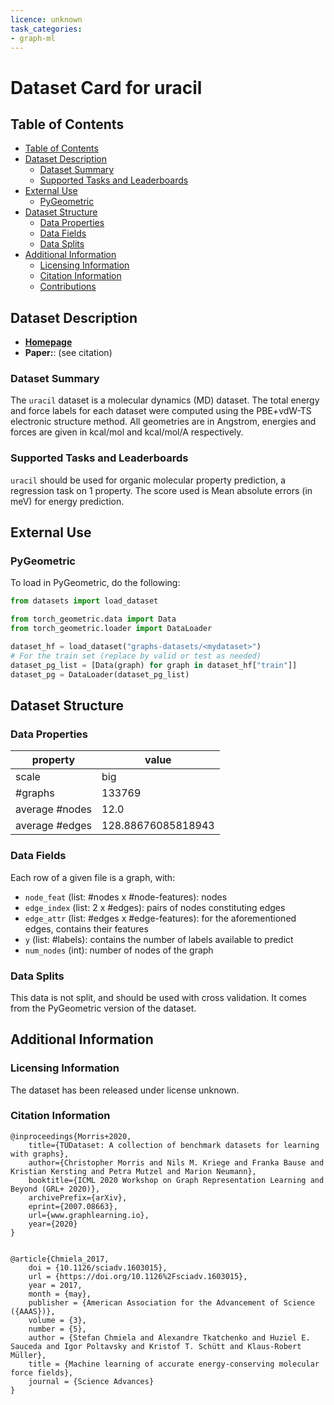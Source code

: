 ```yaml
---
licence: unknown
task_categories:
- graph-ml
---
```


# Dataset Card for uracil

## Table of Contents
- [Table of Contents](#table-of-contents)
- [Dataset Description](#dataset-description)
  - [Dataset Summary](#dataset-summary)
  - [Supported Tasks and Leaderboards](#supported-tasks-and-leaderboards)
- [External Use](#external-use)
  - [PyGeometric](#pygeometric)
- [Dataset Structure](#dataset-structure)
  - [Data Properties](#data-properties)
  - [Data Fields](#data-fields)
  - [Data Splits](#data-splits)
- [Additional Information](#additional-information)
  - [Licensing Information](#licensing-information)
  - [Citation Information](#citation-information)
  - [Contributions](#contributions)

## Dataset Description
- **[Homepage](http://www.sgdml.org/#datasets)**
- **Paper:**:  (see citation)


### Dataset Summary
The `uracil` dataset is  a molecular dynamics (MD) dataset. The total energy and force labels for each dataset were computed using the PBE+vdW-TS electronic structure method. All geometries are in Angstrom, energies and forces are given in kcal/mol and kcal/mol/A respectively.


### Supported Tasks and Leaderboards
`uracil` should be used for organic molecular property prediction, a regression task on 1 property. The score used is Mean absolute errors (in meV) for energy prediction.


## External Use
### PyGeometric
To load in PyGeometric, do the following:

```python
from datasets import load_dataset

from torch_geometric.data import Data
from torch_geometric.loader import DataLoader

dataset_hf = load_dataset("graphs-datasets/<mydataset>")
# For the train set (replace by valid or test as needed)
dataset_pg_list = [Data(graph) for graph in dataset_hf["train"]]
dataset_pg = DataLoader(dataset_pg_list)
```

## Dataset Structure

### Data Properties
| property | value |
|---|---|
| scale | big |
| #graphs | 133769 |
| average #nodes | 12.0 |
| average #edges | 128.88676085818943 |

### Data Fields

Each row of a given file is a graph, with: 
- `node_feat` (list: #nodes x #node-features): nodes
- `edge_index` (list: 2 x #edges): pairs of nodes constituting edges
- `edge_attr` (list: #edges x #edge-features): for the aforementioned edges, contains their features
- `y` (list:  #labels): contains the number of labels available to predict
- `num_nodes` (int): number of nodes of the graph

### Data Splits

This data is not split, and should be used with cross validation. It comes from the PyGeometric version of the dataset.

## Additional Information

### Licensing Information
The dataset has been released under license unknown.

### Citation Information
```
@inproceedings{Morris+2020,
    title={TUDataset: A collection of benchmark datasets for learning with graphs},
    author={Christopher Morris and Nils M. Kriege and Franka Bause and Kristian Kersting and Petra Mutzel and Marion Neumann},
    booktitle={ICML 2020 Workshop on Graph Representation Learning and Beyond (GRL+ 2020)},
    archivePrefix={arXiv},
    eprint={2007.08663},
    url={www.graphlearning.io},
    year={2020}
}
```

```

@article{Chmiela_2017,
	doi = {10.1126/sciadv.1603015},
	url = {https://doi.org/10.1126%2Fsciadv.1603015},
	year = 2017,
	month = {may},
	publisher = {American Association for the Advancement of Science ({AAAS})},
	volume = {3},
	number = {5},
	author = {Stefan Chmiela and Alexandre Tkatchenko and Huziel E. Sauceda and Igor Poltavsky and Kristof T. Schütt and Klaus-Robert Müller},
	title = {Machine learning of accurate energy-conserving molecular force fields},
	journal = {Science Advances}
}


```